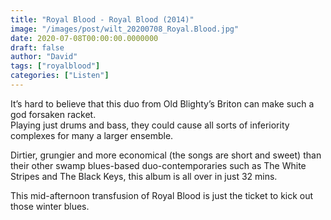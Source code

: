 ```yaml
---
title: "Royal Blood - Royal Blood (2014)"
image: "/images/post/wilt_20200708_Royal.Blood.jpg"
date: 2020-07-08T00:00:00.0000000
draft: false
author: "David"
tags: ["royalblood"]
categories: ["Listen"]
---
```

 It’s hard to believe that this duo from Old Blighty’s Briton can make such a god forsaken racket.   
Playing just drums and bass, they could cause all sorts of inferiority complexes for many a larger ensemble.   
  
Dirtier, grungier and more economical (the songs are short and sweet) than their other swamp blues-based duo-contemporaries such as The White Stripes and The Black Keys, this album is all over in just 32 mins.   
  
This mid-afternoon transfusion of Royal Blood is just the ticket to kick out those winter blues.